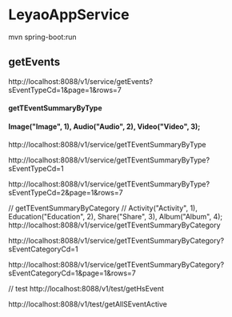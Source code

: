 # LeyaoAppService

mvn spring-boot:run

## getEvents
http://localhost:8088/v1/service/getEvents?sEventTypeCd=1&page=1&rows=7

#### getTEventSummaryByType
#### Image("Image", 1), Audio("Audio", 2), Video("Video", 3);
http://localhost:8088/v1/service/getTEventSummaryByType

http://localhost:8088/v1/service/getTEventSummaryByType?sEventTypeCd=1

http://localhost:8088/v1/service/getTEventSummaryByType?sEventTypeCd=2&page=1&rows=7

// getTEventSummaryByCategory
// Activity("Activity", 1), Education("Education", 2), Share("Share", 3), Album("Album", 4);
http://localhost:8088/v1/service/getTEventSummaryByCategory

http://localhost:8088/v1/service/getTEventSummaryByCategory?sEventCategoryCd=1

http://localhost:8088/v1/service/getTEventSummaryByCategory?sEventCategoryCd=1&page=1&rows=7

// test
http://localhost:8088/v1/test/getHsEvent

http://localhost:8088/v1/test/getAllSEventActive